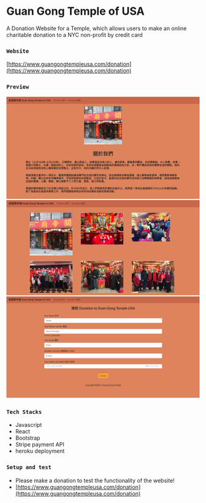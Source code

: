 # Guan Gong Temple of USA

A Donation Website for a Temple​, which allows users to make an online charitable donation to a NYC non-profit by credit card

### `Website`

[https://www.guangongtempleusa.com/donation](https://www.guangongtempleusa.com/donation)

### `Preview`

![](src/images/frontPageIMG.png)
![](src/images/picsIMG.png)
![](src/images/donationIMG.png)

### `Tech Stacks`

* Javascript
* React
* Bootstrap
* Stripe payment API
* heroku deployment

### `Setup and test`
* Please make a donation to test the functionality of the website!
* [https://www.guangongtempleusa.com/donation](https://www.guangongtempleusa.com/donation)
